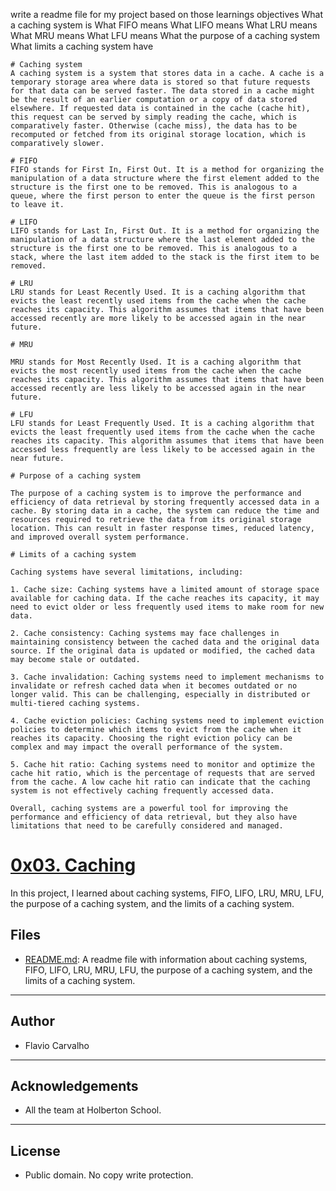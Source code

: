 write a readme file for my project based on those learnings objectives
What a caching system is
What FIFO means
What LIFO means
What LRU means
What MRU means
What LFU means
What the purpose of a caching system
What limits a caching system have

```
# Caching system
A caching system is a system that stores data in a cache. A cache is a temporary storage area where data is stored so that future requests for that data can be served faster. The data stored in a cache might be the result of an earlier computation or a copy of data stored elsewhere. If requested data is contained in the cache (cache hit), this request can be served by simply reading the cache, which is comparatively faster. Otherwise (cache miss), the data has to be recomputed or fetched from its original storage location, which is comparatively slower.

# FIFO
FIFO stands for First In, First Out. It is a method for organizing the manipulation of a data structure where the first element added to the structure is the first one to be removed. This is analogous to a queue, where the first person to enter the queue is the first person to leave it.

# LIFO
LIFO stands for Last In, First Out. It is a method for organizing the manipulation of a data structure where the last element added to the structure is the first one to be removed. This is analogous to a stack, where the last item added to the stack is the first item to be removed.

# LRU
LRU stands for Least Recently Used. It is a caching algorithm that evicts the least recently used items from the cache when the cache reaches its capacity. This algorithm assumes that items that have been accessed recently are more likely to be accessed again in the near future.

# MRU

MRU stands for Most Recently Used. It is a caching algorithm that evicts the most recently used items from the cache when the cache reaches its capacity. This algorithm assumes that items that have been accessed recently are less likely to be accessed again in the near future.

# LFU
LFU stands for Least Frequently Used. It is a caching algorithm that evicts the least frequently used items from the cache when the cache reaches its capacity. This algorithm assumes that items that have been accessed less frequently are less likely to be accessed again in the near future.

# Purpose of a caching system

The purpose of a caching system is to improve the performance and efficiency of data retrieval by storing frequently accessed data in a cache. By storing data in a cache, the system can reduce the time and resources required to retrieve the data from its original storage location. This can result in faster response times, reduced latency, and improved overall system performance.

# Limits of a caching system

Caching systems have several limitations, including:

1. Cache size: Caching systems have a limited amount of storage space available for caching data. If the cache reaches its capacity, it may need to evict older or less frequently used items to make room for new data.

2. Cache consistency: Caching systems may face challenges in maintaining consistency between the cached data and the original data source. If the original data is updated or modified, the cached data may become stale or outdated.

3. Cache invalidation: Caching systems need to implement mechanisms to invalidate or refresh cached data when it becomes outdated or no longer valid. This can be challenging, especially in distributed or multi-tiered caching systems.

4. Cache eviction policies: Caching systems need to implement eviction policies to determine which items to evict from the cache when it reaches its capacity. Choosing the right eviction policy can be complex and may impact the overall performance of the system.

5. Cache hit ratio: Caching systems need to monitor and optimize the cache hit ratio, which is the percentage of requests that are served from the cache. A low cache hit ratio can indicate that the caching system is not effectively caching frequently accessed data.

Overall, caching systems are a powerful tool for improving the performance and efficiency of data retrieval, but they also have limitations that need to be carefully considered and managed.
```
# [0x03. Caching](./0x03-caching)
In this project, I learned about caching systems, FIFO, LIFO, LRU, MRU, LFU, the purpose of a caching system, and the limits of a caching system.

## Files

- [README.md](./0x03-caching/README.md): A readme file with information about caching systems, FIFO, LIFO, LRU, MRU, LFU, the purpose of a caching system, and the limits of a caching system.

---

## Author

- Flavio Carvalho

---

## Acknowledgements

- All the team at Holberton School.

---

## License

- Public domain. No copy write protection.
```
